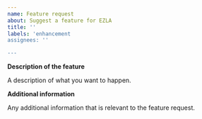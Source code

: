```yaml
---
name: Feature request
about: Suggest a feature for EZLA
title: ''
labels: 'enhancement
assignees: ''

---
```


**Description of the feature**

A description of what you want to happen.

**Additional information**

Any additional information that is relevant to the feature request.